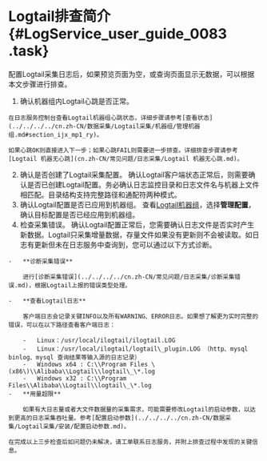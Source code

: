 # Logtail排查简介 {#LogService_user_guide_0083 .task}

配置Logtail采集日志后，如果预览页面为空，或查询页面显示无数据，可以根据本文步骤进行排查。

1.   确认机器组内Logtail心跳是否正常。 

    在日志服务控制台查看Logtail机器组心跳状态，详细步骤请参考[查看状态](../../../../cn.zh-CN/数据采集/Logtail采集/机器组/管理机器组.md#section_ijx_mp1_ry)。

    如果心跳OK则直接进入下一步；如果心跳FAIL则需要进一步排查。详细排查步骤请参考[Logtail 机器无心跳](cn.zh-CN/常见问题/日志采集/Logtail 机器无心跳.md)。

2.  确认是否创建了Logtail采集配置。 确认Logtail客户端状态正常后，则需要确认是否已创建Logtail配置。务必确认日志监控目录和日志文件名与机器上文件相匹配。目录结构支持完整路径和通配符两种模式。
3.  确认Logtail配置是否已应用到机器组。 查看[Logtail机器组](cn.zh-CN/数据采集/Logtail采集/机器组/管理机器组.md)，选择**管理配置**，确认目标配置是否已经应用到机器组。
4.   检查采集错误。 确认Logtail配置正常后，您需要确认日志文件是否实时产生新数据。Logtail只采集增量数据，存量文件如果没有更新则不会被读取。如日志有更新但未在日志服务中查询到，您可以通过以下方式诊断。

    -   **诊断采集错误**

        进行[诊断采集错误](../../../../cn.zh-CN/常见问题/日志采集/诊断采集错误.md)，根据Logtail上报的错误类型处理。

    -   **查看Logtail日志**

        客户端日志会记录关键INFO以及所有WARNING、ERROR日志。如果想了解更为实时完整的错误，可以在以下路径查看客户端日志：

        -   Linux：/usr/local/ilogtail/ilogtail.LOG
        -   Linux：/usr/local/ilogtail/logtail\_plugin.LOG （http、mysql binlog、mysql 查询结果等输入源的日志记录）
        -   Windows x64 : C:\\Program Files \(x86\)\\Alibaba\\Logtail\\logtail\_\*.log
        -   Windows x32 : C:\\Program Files\\Alibaba\\Logtail\\logtail\_\*.log
    -   **用量超限**

        如果有大日志量或者大文件数据量的采集需求，可能需要修改Logtail的启动参数，以达到更高的日志采集吞吐量。参考[配置启动参数](../../../../cn.zh-CN/数据采集/Logtail采集/安装/配置启动参数.md)。

    在完成以上三步检查后如问题仍未解决，请工单联系日志服务，并附上排查过程中发现的关键信息。


